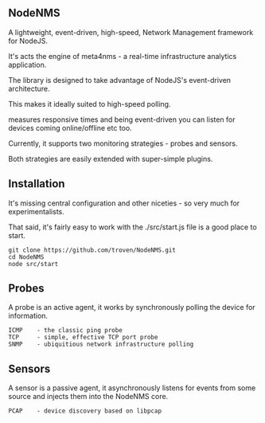 NodeNMS
---------

A lightweight, event-driven, high-speed, Network Management framework for NodeJS.

It's acts the engine of meta4nms - a real-time infrastructure analytics application.

The library is designed to take advantage of NodeJS's event-driven architecture.

This makes it ideally suited to high-speed polling.

measures responsive times and being event-driven you can listen for devices coming online/offline etc too.

Currently, it supports two monitoring strategies - probes and sensors.

Both strategies are easily extended with super-simple plugins.

Installation
------------

It's missing central configuration and other niceties - so very much for experimentalists.

That said, it's fairly easy to work with the ./src/start.js file is a good place to start.

	git clone https://github.com/troven/NodeNMS.git
	cd NodeNMS
	node src/start


Probes
------

A probe is an active agent, it works by synchronously polling the device for information.


	ICMP 	- the classic ping probe
	TCP	 	- simple, effective TCP port probe
	SNMP	- ubiquitious network infrastructure polling

Sensors
-------

A sensor is a passive agent, it asynchronously listens for events from some source and injects them into 
the NodeNMS core.

	PCAP	- device discovery based on libpcap
